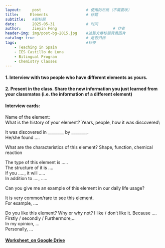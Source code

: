 ```yaml
---
layout:     post   				    # 使用的布局（不需要改）
title:     Elements 				# 标题 
subtitle:   #副标题
date:       2025-05-31 				# 时间
author:     Jieyin Feng 						# 作者
header-img: img/post-bg-2015.jpg 	#这篇文章标题背景图片
catalog: true 						# 是否归档
tags:								#标签
    - Teaching in Spain 
    - IES Castillo de Luna
    - Bilingual Program
    - Chemistry Classes
---
```


#### 1. Interview with two people who have different elements as yours.
#### 2. Present in the class. Share the new information you just learned from your classmates (i.e. the information of a different element)

#### Interview cards:

Name of the element: \
What is the history of your element? Years, people, how it was discovered\

It was discovered in ________ by ________.\
He/she found ….

What are the characteristics of this element? Shape, function, chemical reaction

The type of this element is …..\
The structure of it is ….\
If you ….., it will …..\
In addition to …., …..


Can you give me an example of this element in our daily life usage?

It is very common/rare to see this element.\
For example, ….


Do you like this element? Why or why not?
I like / don’t like it. Because …. \
Firstly / secondly / Furthermore,...\
In my opinion, …\
Personally, …


#### [Worksheet_on Google Drive](https://docs.google.com/document/d/1tcokK63pdQOYGRxpWAnj38BjDLBHG9UZ/edit?usp=sharing&ouid=103086183032334531092&rtpof=true&sd=true)
